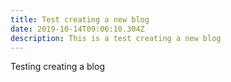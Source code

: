 ```yaml
---
title: Test creating a new blog
date: 2019-10-14T09:06:10.304Z
description: This is a test creating a new blog
---
```

Testing creating a blog
